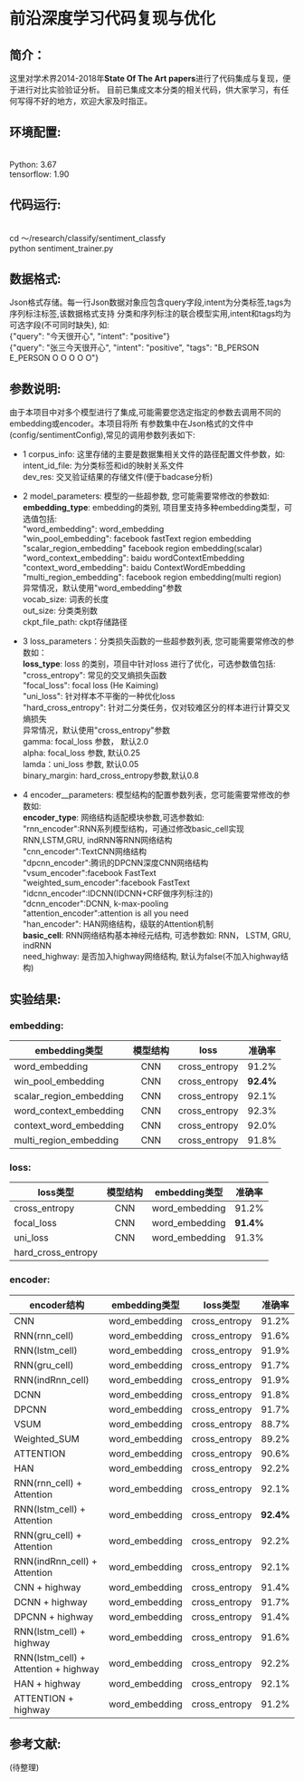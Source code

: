 # 前沿深度学习代码复现与优化

## 简介：
这里对学术界2014-2018年**State Of The Art papers**进行了代码集成与复现，便于进行对比实验验证分析。
目前已集成文本分类的相关代码，供大家学习，有任何写得不好的地方，欢迎大家及时指正。

## 环境配置:
<br/> Python:  3.67 </br>
tensorflow:  1.90

## 代码运行:
<br/> cd ～/research/classify/sentiment_classfy </br>
python sentiment_trainer.py

## 数据格式:
Json格式存储。每一行Json数据对象应包含query字段,intent为分类标签,tags为序列标注标签,该数据格式支持
分类和序列标注的联合模型实用,intent和tags均为可选字段(不可同时缺失), 如:  
{"query": "今天很开心", "intent": "positive"}   
{"query": "张三今天很开心", "intent": "positive", "tags": "B_PERSON E_PERSON O O O O O"}   

## 参数说明:
由于本项目中对多个模型进行了集成,可能需要您选定指定的参数去调用不同的embedding或encoder。本项目将所
有参数集中在Json格式的文件中(config/sentimentConfig),常见的调用参数列表如下:
* 1 corpus_info: 这里存储的主要是数据集相关文件的路径配置文件参数，如:      
             intent_id_file: 为分类标签和id的映射关系文件         
             dev_res: 交叉验证结果的存储文件(便于badcase分析)      
* 2 model_parameters: 模型的一些超参数, 您可能需要常修改的参数如:          
             **embedding_type**: embedding的类别, 项目里支持多种embedding类型，可选值包括:    
                      "word_embedding": word_embedding    
                      "win_pool_embedding": facebook fastText region embedding    
                      "scalar_region_embedding" facebook region embedding(scalar)   
                      "word_context_embedding": baidu wordContextEmbedding    
                      "context_word_embedding": baidu ContextWordEmbedding    
                      "multi_region_embedding": facebook region embedding(multi region)   
                      异常情况，默认使用"word_embedding"参数    
             vocab_size: 词表的长度  
             out_size: 分类类别数    
             ckpt_file_path: ckpt存储路径     
* 3 loss_parameters：分类损失函数的一些超参数列表, 您可能需要常修改的参数如：  
             **loss_type**: loss 的类别，项目中针对loss 进行了优化，可选参数值包括:    
                      "cross_entropy":  常见的交叉熵损失函数         
                      "focal_loss": focal loss (He Kaiming)          
                      "uni_loss": 针对样本不平衡的一种优化loss        
                      "hard_cross_entropy": 针对二分类任务，仅对较难区分的样本进行计算交叉熵损失       
                      异常情况，默认使用"cross_entropy"参数           
             gamma: focal_loss 参数， 默认2.0                
             alpha: focal_loss 参数, 默认0.25               
             lamda：uni_loss 参数, 默认0.05                
             binary_margin: hard_cross_entropy参数,默认0.8       

* 4 encoder__parameters: 模型结构的配置参数列表，您可能需要常修改的参数如:    
             **encoder_type**: 网络结构适配模块参数,可选参数如:    
                     "rnn_encoder":RNN系列模型结构，可通过修改basic_cell实现RNN,LSTM,GRU, indRNN等RNN网络结构        
                     "cnn_encoder":TextCNN网络结构                                         
                     "dpcnn_encoder":腾讯的DPCNN深度CNN网络结构                                     
                     "vsum_encoder":facebook FastText            
                     "weighted_sum_encoder":facebook FastText                        
                     "idcnn_encoder":IDCNN(IDCNN+CRF做序列标注的)        
                     "dcnn_encoder":DCNN, k-max-pooling         
                     "attention_encoder":attention is all you need                             
                     "han_encoder": HAN网络结构，级联的Attention机制      
             **basic_cell**: RNN网络结构基本神经元结构, 可选参数如: RNN， LSTM, GRU, indRNN            
             need_highway: 是否加入highway网络结构, 默认为false(不加入highway结构)       

## 实验结果:
### embedding:     

| embedding类型 | 模型结构 | loss | 准确率 |
| ---------  | :---------:   | :---------: | :---------: |
| word_embedding  | CNN | cross_entropy | 91.2%  |
| win_pool_embedding | CNN | cross_entropy | **92.4%** |
| scalar_region_embedding | CNN | cross_entropy | 92.1% |
| word_context_embedding | CNN | cross_entropy | 92.3% |
| context_word_embedding | CNN | cross_entropy | 92.0% |
| multi_region_embedding | CNN | cross_entropy | 91.8% |

###  loss:
| loss类型 | 模型结构 | embedding类型 | 准确率 |
| --------- | :---------: | :----------: | :----------: |
| cross_entropy | CNN | word_embedding | 91.2% |
| focal_loss | CNN | word_embedding | **91.4%** |
| uni_loss | CNN | word_embedding | 91.3% |
| hard_cross_entropy | | | |

### encoder:
| encoder结构 | embedding类型 | loss类型 | 准确率 |
| --------- | :---------: | :----------: | :----------: |
| CNN | word_embedding | cross_entropy | 91.2% |
| RNN(rnn_cell) | word_embedding | cross_entropy | 91.6% |
| RNN(lstm_cell) | word_embedding | cross_entropy | 91.9% |
| RNN(gru_cell) | word_embedding | cross_entropy | 91.7% |
| RNN(indRnn_cell) | word_embedding | cross_entropy | 91.9% |
| DCNN | word_embedding | cross_entropy | 91.8% |
| DPCNN | word_embedding | cross_entropy | 91.7% |
| VSUM | word_embedding | cross_entropy | 88.7% |
| Weighted_SUM | word_embedding | cross_entropy | 89.2% |
| ATTENTION | word_embedding | cross_entropy | 90.6% |
| HAN | word_embedding | cross_entropy | 92.2% |
| RNN(rnn_cell) + Attention | word_embedding | cross_entropy | 92.1% |
| RNN(lstm_cell) + Attention | word_embedding | cross_entropy | **92.4%** |
| RNN(gru_cell) + Attention | word_embedding | cross_entropy | 92.2% |
| RNN(indRnn_cell) + Attention | word_embedding | cross_entropy | 92.1% |
| CNN + highway | word_embedding | cross_entropy | 91.4% |
| DCNN + highway | word_embedding | cross_entropy | 91.7% |
| DPCNN + highway | word_embedding | cross_entropy | 91.4% |
| RNN(lstm_cell) + highway | word_embedding | cross_entropy | 91.6% |
| RNN(lstm_cell) + Attention + highway | word_embedding | cross_entropy | 92.2% |
| HAN + highway | word_embedding | cross_entropy | 92.1% |
| ATTENTION + highway | word_embedding | cross_entropy | 91.2% |

## 参考文献:
(待整理)
